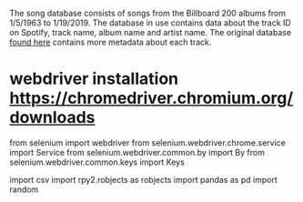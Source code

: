 The song database consists of songs from the Billboard 200 albums from 1/5/1963 to 1/19/2019. The database in use contains data about the track ID on Spotify, track name, album name and artist name. The original database [found here](https://components.one/datasets/billboard-200/) contains more metadata about each track.

# webdriver installation https://chromedriver.chromium.org/downloads

from selenium import webdriver
from selenium.webdriver.chrome.service import Service
from selenium.webdriver.common.by import By
from selenium.webdriver.common.keys import Keys

import csv
import rpy2.robjects as robjects
import pandas as pd
import random

